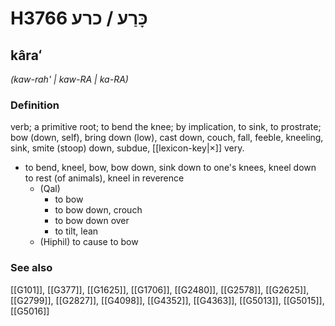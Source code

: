 # H3766 כָּרַע / כרע

## kâraʻ

_(kaw-rah' | kaw-RA | ka-RA)_

### Definition

verb; a primitive root; to bend the knee; by implication, to sink, to prostrate; bow (down, self), bring down (low), cast down, couch, fall, feeble, kneeling, sink, smite (stoop) down, subdue, [[lexicon-key|×]] very.

- to bend, kneel, bow, bow down, sink down to one's knees, kneel down to rest (of animals), kneel in reverence
    - (Qal)
        - to bow
        - to bow down, crouch
        - to bow down over
        - to tilt, lean
    - (Hiphil) to cause to bow
### See also

[[G101]], [[G377]], [[G1625]], [[G1706]], [[G2480]], [[G2578]], [[G2625]], [[G2799]], [[G2827]], [[G4098]], [[G4352]], [[G4363]], [[G5013]], [[G5015]], [[G5016]]

